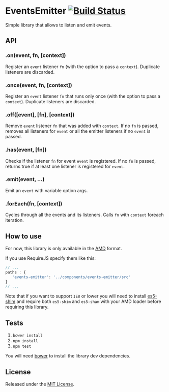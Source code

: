# EventsEmitter [![Build Status](https://secure.travis-ci.org/IndigoUnited/events-emitter.png?branch=master)](http://travis-ci.org/IndigoUnited/events-emitter)

Simple library that allows to listen and emit events.



## API

### .on(event, fn, [context])

Register an `event` listener `fn` (with the option to pass a `context`).
Duplicate listeners are discarded.


### .once(event, fn, [context])

Register an `event` listener `fn` that runs only once (with the option to pass a `context`).
Duplicate listeners are discarded.


### .off([event], [fn], [context])

Remove `event` listener `fn` that was added with `context`.
If no `fn` is passed, removes all listeners for `event` or all the emitter listeners if no `event` is passed.


### .has(event, [fn])

Checks if the listener `fn` for event `event` is registered.
If no `fn` is passed, returns true if at least one listener is registered for `event`.


### .emit(event, ...)

Emit an `event` with variable option args.


### .forEach(fn, [context])

Cycles through all the events and its listeners.
Calls `fn` with `context` foreach iteration.



## How to use

For now, this library is only available in the [AMD](https://github.com/amdjs/amdjs-api/wiki/AMD) format.

If you use RequireJS specify them like this:

```js
// ...
paths : {
   'events-emitter': '../components/events-emitter/src'
}
// ...
```

Note that if you want to support `IE8` or lower you will need to install [es5-shim](https://github.com/kriskowal/es5-shim.git) and require both `es5-shim` and `es5-sham` with your AMD loader before requiring this library.



## Tests

1. `bower install`
2. `npm install`
3. `npm test`

You will need [bower](https://github.com/bower/bower) to install the library dev dependencies.



## License

Released under the [MIT License](http://www.opensource.org/licenses/mit-license.php).
